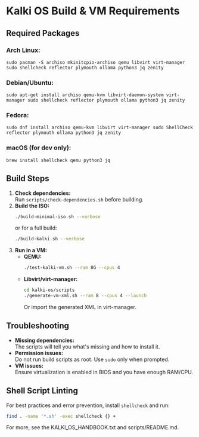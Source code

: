 # Kalki OS Build & VM Requirements

## Required Packages

### Arch Linux:
```
sudo pacman -S archiso mkinitcpio-archiso qemu libvirt virt-manager sudo shellcheck reflector plymouth ollama python3 jq zenity
```
### Debian/Ubuntu:
```
sudo apt-get install archiso qemu-kvm libvirt-daemon-system virt-manager sudo shellcheck reflector plymouth ollama python3 jq zenity
```
### Fedora:
```
sudo dnf install archiso qemu-kvm libvirt virt-manager sudo ShellCheck reflector plymouth ollama python3 jq zenity
```
### macOS (for dev only):
```
brew install shellcheck qemu python3 jq
```

## Build Steps
1. **Check dependencies:**  
   Run `scripts/check-dependencies.sh` before building.
2. **Build the ISO:**  
   ```sh
   ./build-minimal-iso.sh --verbose
   ```
   or for a full build:
   ```sh
   ./build-kalki.sh --verbose
   ```
3. **Run in a VM:**  
   - **QEMU:**  
     ```sh
     ./test-kalki-vm.sh --ram 8G --cpus 4
     ```
   - **Libvirt/virt-manager:**  
     ```sh
     cd kalki-os/scripts
     ./generate-vm-xml.sh --ram 8 --cpus 4 --launch
     ```
     Or import the generated XML in virt-manager.

## Troubleshooting
- **Missing dependencies:**  
  The scripts will tell you what's missing and how to install it.
- **Permission issues:**  
  Do not run build scripts as root. Use `sudo` only when prompted.
- **VM issues:**  
  Ensure virtualization is enabled in BIOS and you have enough RAM/CPU.

## Shell Script Linting
For best practices and error prevention, install `shellcheck` and run:
```sh
find . -name '*.sh' -exec shellcheck {} +
```

For more, see the KALKI_OS_HANDBOOK.txt and scripts/README.md. 